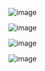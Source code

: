 ![image](https://user-images.githubusercontent.com/72062616/215319309-0c292b87-dd4b-4e65-b3f6-723b7183bea9.png)

![image](https://user-images.githubusercontent.com/72062616/215319372-85177753-d1b7-48f3-81e7-98d994a18259.png)

![image](https://user-images.githubusercontent.com/72062616/215319387-b98a42a8-06a2-48df-86b0-a5062168a259.png)

![image](https://user-images.githubusercontent.com/72062616/215319406-1399459c-c7ce-42ce-bded-9e663a150331.png)
